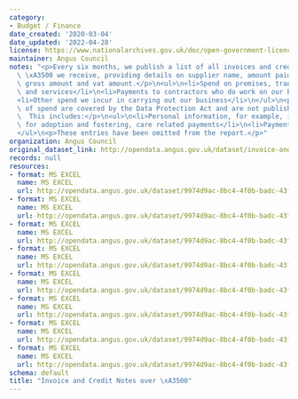```yaml
---
category:
- Budget / Finance
date_created: '2020-03-04'
date_updated: '2022-04-28'
license: https://www.nationalarchives.gov.uk/doc/open-government-licence/version/3/
maintainer: Angus Council
notes: "<p>Every six months, we publish a list of all invoices and credit notes over\
  \ \xA3500 we receive, providing details on supplier name, amount paid, invoice reference,\
  \ gross amount and vat amount.</p>\n<ul>\n<li>Spend on premises, transport and supplies\
  \ and services</li>\n<li>Payments to contractors who do work on our behalf</li>\n\
  <li>Other spend we incur in carrying out our business</li>\n</ul>\n<p>Some areas\
  \ of spend are covered by the Data Protection Act and are not published in full.\
  \  This includes:</p>\n<ul>\n<li>Personal information, for example, individual payments\
  \ for adoption and fostering, care related payments</li>\n<li>Payments to staff</li>\n\
  </ul>\n<p>These entries have been omitted from the report.</p>"
organization: Angus Council
original_dataset_link: http://opendata.angus.gov.uk/dataset/invoice-and-credit-notes-over-f500
records: null
resources:
- format: MS EXCEL
  name: MS EXCEL
  url: http://opendata.angus.gov.uk/dataset/9974d9ac-8bc4-4f0b-badc-43faf9791976/resource/62fb0d14-7c8c-4f3a-8738-1c354f9a9a3a/download/cusersdunlopamdesktopopen-datacopy-of-supplier-payments-01-04-18-30-09-18.xls
- format: MS EXCEL
  name: MS EXCEL
  url: http://opendata.angus.gov.uk/dataset/9974d9ac-8bc4-4f0b-badc-43faf9791976/resource/058f5630-3764-4b42-a97c-1d7cb58faf0c/download/cusersdunlopamdesktopopen-datacopy-of-supplier-payments-01-04-19-30-09-19.xls
- format: MS EXCEL
  name: MS EXCEL
  url: http://opendata.angus.gov.uk/dataset/9974d9ac-8bc4-4f0b-badc-43faf9791976/resource/07a71e52-679a-4357-9231-a3a3a71826a2/download/cusersdunlopamdesktopopen-datacopy-of-supplier-payments-01-10-18-31-03-19.xls
- format: MS EXCEL
  name: MS EXCEL
  url: http://opendata.angus.gov.uk/dataset/9974d9ac-8bc4-4f0b-badc-43faf9791976/resource/459a1d65-b7a8-4844-aa88-510b298b324b/download/copy-of-supplier-payments-01-10-19-31-03-20.xls
- format: MS EXCEL
  name: MS EXCEL
  url: http://opendata.angus.gov.uk/dataset/9974d9ac-8bc4-4f0b-badc-43faf9791976/resource/16af76b5-b583-457a-b698-2375d845d823/download/copy-of-suppliers-spend-01.04.20-30.09.20.xls
- format: MS EXCEL
  name: MS EXCEL
  url: http://opendata.angus.gov.uk/dataset/9974d9ac-8bc4-4f0b-badc-43faf9791976/resource/f3faeb88-1814-4d8f-8c72-8c51431ec6a5/download/supplier-payments-01-10-20-to-31-03-21.xls
- format: MS EXCEL
  name: MS EXCEL
  url: http://opendata.angus.gov.uk/dataset/9974d9ac-8bc4-4f0b-badc-43faf9791976/resource/db18bd27-81c3-44c3-ac0a-4b0f2de359bc/download/supplier-payments-01-04-21-to-01-10-21.xls
- format: MS EXCEL
  name: MS EXCEL
  url: http://opendata.angus.gov.uk/dataset/9974d9ac-8bc4-4f0b-badc-43faf9791976/resource/422ffca2-01ae-49d3-90eb-898dc99ee16f/download/supplier-payments-01-10-21-to-31-03-22.xls
schema: default
title: "Invoice and Credit Notes over \xA3500"
---
```

